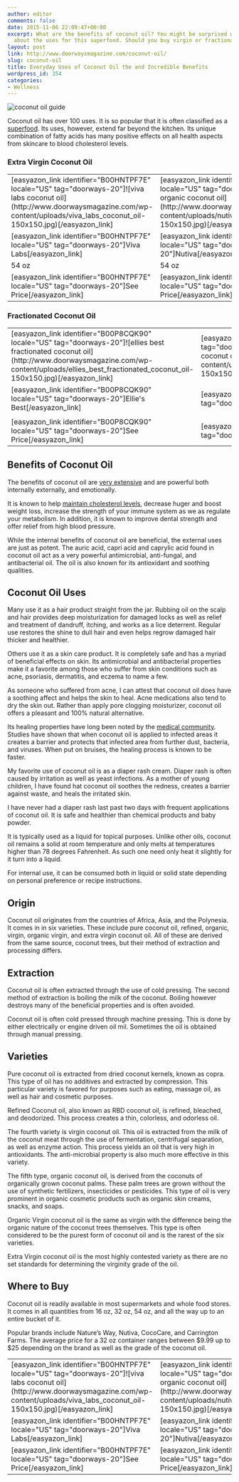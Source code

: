 ```yaml
---
author: editor
comments: false
date: 2015-11-06 22:09:47+00:00
excerpt: What are the benefits of coconut oil? You might be surprised what we discovered
  about the uses for this superfood. Should you buy virgin or fractionated?
layout: post
link: http://www.doorwaysmagazine.com/coconut-oil/
slug: coconut-oil
title: Everyday Uses of Coconut Oil the and Incredible Benefits
wordpress_id: 354
categories:
- Wellness
---
```


![coconut oil guide](http://www.doorwaysmagazine.com/wp-content/uploads/coconut_oil_guide.jpg)

Coconut oil has over 100 uses. It is so popular that it is often classified as a [superfood](http://en.wikipedia.org/wiki/Superfood). Its uses, however, extend far beyond the kitchen. Its unique combination of fatty acids has many positive effects on all health aspects from skincare to blood cholesterol levels.



### Extra Virgin Coconut Oil



<table >
<tr >

<td >[easyazon_link identifier="B00HNTPF7E" locale="US" tag="doorways-20"]![viva labs coconut oil](http://www.doorwaysmagazine.com/wp-content/uploads/viva_labs_coconut_oil-150x150.jpg)[/easyazon_link]
</td>

<td >[easyazon_link identifier="B000GAT6NG" locale="US" tag="doorways-20"]![nutiva organic coconut oil](http://www.doorwaysmagazine.com/wp-content/uploads/nutiva_organic_coconut_oil-150x150.jpg)[/easyazon_link]
</td>

<td >[easyazon_link identifier="B00PKTUX3A" locale="US" tag="doorways-20"]![natures way coconut oil](http://www.doorwaysmagazine.com/wp-content/uploads/natures_way_coconut_oil-150x150.jpg)[/easyazon_link]
</td>

<td >[easyazon_link identifier="B002VLZ8D0" locale="US" tag="doorways-20"]![barleans organic virgin coconut oil](http://www.doorwaysmagazine.com/wp-content/uploads/barleans_organic_virgin_coconut_oil-150x150.jpg)[/easyazon_link]
</td>
</tr>
<tr >

<td >[easyazon_link identifier="B00HNTPF7E" locale="US" tag="doorways-20"]Viva Labs[/easyazon_link]
</td>

<td >[easyazon_link identifier="B000GAT6NG" locale="US" tag="doorways-20"]Nutiva[/easyazon_link]
</td>

<td >[easyazon_link identifier="B00PKTUX3A" locale="US" tag="doorways-20"]Nature's Way[/easyazon_link]
</td>

<td >[easyazon_link identifier="B002VLZ8D0" locale="US" tag="doorways-20"]Barlean's[/easyazon_link]
</td>
</tr>
<tr >

<td >54 oz
</td>

<td >54 oz
</td>

<td >
</td>

<td >
</td>
</tr>
<tr >

<td >[easyazon_link identifier="B00HNTPF7E" locale="US" tag="doorways-20"]See Price[/easyazon_link]
</td>

<td >[easyazon_link identifier="B000GAT6NG" locale="US" tag="doorways-20"]See Price[/easyazon_link]
</td>

<td >[easyazon_link identifier="B00PKTUX3A" locale="US" tag="doorways-20"]See Price[/easyazon_link]
</td>

<td >[easyazon_link identifier="B002VLZ8D0" locale="US" tag="doorways-20"]See Price[/easyazon_link]
</td>
</tr>
</table>



### Fractionated Coconut Oil



<table >
<tr >

<td >[easyazon_link identifier="B00P8CQK90" locale="US" tag="doorways-20"]![ellies best fractionated coconut oil](http://www.doorwaysmagazine.com/wp-content/uploads/ellies_best_fractionated_coconut_oil-150x150.jpg)[/easyazon_link]
</td>

<td >[easyazon_link identifier="B00BFZFVW6" locale="US" tag="doorways-20"]![plant therapy fractionated coconut oil](http://www.doorwaysmagazine.com/wp-content/uploads/plant_therapy_fractionated_coconut_oil-150x150.jpg)[/easyazon_link]
</td>

<td >[easyazon_link identifier="B00KGIP290" locale="US" tag="doorways-20"]![doterra fractioned coconut oil](http://www.doorwaysmagazine.com/wp-content/uploads/doterra_fractioned_coconut_oil-150x150.jpg)[/easyazon_link]
</td>

<td >[easyazon_link identifier="B00TKPGHDK" locale="US" tag="doorways-20"]![radha beauty fractionated coconut oil](http://www.doorwaysmagazine.com/wp-content/uploads/radha_beauty_fractionated_coconut_oil-150x150.jpg)[/easyazon_link]
</td>
</tr>
<tr >

<td >[easyazon_link identifier="B00P8CQK90" locale="US" tag="doorways-20"]Ellie's Best[/easyazon_link]
</td>

<td >[easyazon_link identifier="B00BFZFVW6" locale="US" tag="doorways-20"]Plant Therapy[/easyazon_link]
</td>

<td >[easyazon_link identifier="B00KGIP290" locale="US" tag="doorways-20"]doTERRA[/easyazon_link]
</td>

<td >[easyazon_link identifier="B00TKPGHDK" locale="US" tag="doorways-20"]Radha Beauty[/easyazon_link]
</td>
</tr>
<tr >

<td >
</td>

<td >
</td>

<td >
</td>

<td >
</td>
</tr>
<tr >

<td >[easyazon_link identifier="B00P8CQK90" locale="US" tag="doorways-20"]See Price[/easyazon_link]
</td>

<td >[easyazon_link identifier="B00BFZFVW6" locale="US" tag="doorways-20"]See Price[/easyazon_link]
</td>

<td >[easyazon_link identifier="B00KGIP290" locale="US" tag="doorways-20"]See Price[/easyazon_link]
</td>

<td >[easyazon_link identifier="B00TKPGHDK" locale="US" tag="doorways-20"]See Price[/easyazon_link]
</td>
</tr>
</table>



## Benefits of Coconut Oil



The benefits of coconut oil are [very extensive](http://en.wikipedia.org/wiki/Coconut_oil) and are powerful both internally externally, and emotionally. 

It is known to help [maintain cholesterol levels](http://www.ncbi.nlm.nih.gov/pubmed/20523108), decrease huger and boost weight loss, increase the strength of your immune system as we as regulate your metabolism. In addition, it is known to improve dental strength and offer relief from high blood pressure. 

While the internal benefits of coconut oil are beneficial, the external uses are just as potent. The auric acid, capri acid and caprylic acid found in coconut oil act as a very powerful antimicrobial, anti-fungal, and antibacterial oil. The oil is also known for its antioxidant and soothing qualities. 



## Coconut Oil Uses



Many use it as a hair product straight from the jar. Rubbing oil on the scalp and hair provides deep moisturization for damaged locks as well as relief and treatment of dandruff, itching, and works as a lice deterrent. Regular use restores the shine to dull hair and even helps regrow damaged hair thicker and healthier. 

Others use it as a skin care product. It is completely safe and has a myriad of beneficial effects on skin. Its antimicrobial and antibacterial properties make it a favorite among those who suffer from skin conditions such as acne, psoriasis, dermatitis, and eczema to name a few. 

As someone who suffered from acne, I can attest that coconut oil does have a soothing affect and helps the skin to heal. Acne medications also tend to dry the skin out. Rather than apply pore clogging moisturizer, coconut oil offers a pleasant and 100% natural alternative. 

Its healing properties have long been noted by the [medical community](http://www.health.harvard.edu/staying-healthy/coconut-oil). Studies have shown that when coconut oil is applied to infected areas it creates a barrier and protects that infected area from further dust, bacteria, and viruses. When put on bruises, the healing process is known to be faster. 

My favorite use of coconut oil is as a diaper rash cream. Diaper rash is often caused by irritation as well as yeast infections. As a mother of young children, I have found hat coconut oil soothes the redness, creates a barrier against waste, and heals the irritated skin. 

I have never had a diaper rash last past two days with frequent applications of coconut oil. It is safe and healthier than chemical products and baby powder.

It is typically used as a liquid for topical purposes. Unlike other oils, coconut oil remains a solid at room temperature and only melts at temperatures higher than 78 degrees Fahrenheit. As such one need only heat it slightly for it turn into a liquid. 

For internal use, it can be consumed both in liquid or solid state depending on personal preference or recipe instructions. 



## Origin



Coconut oil originates from the countries of Africa, Asia, and the Polynesia. It comes in in six varieties. These include pure coconut oil, refined, organic, virgin, organic virgin, and extra virgin coconut oil. All of these are derived from the same source, coconut trees, but their method of extraction and processing differs. 



## Extraction



Coconut oil is often extracted through the use of cold pressing. The second method of extraction is boiling the milk of the coconut. Boiling however destroys many of the beneficial properties and is often avoided. 

Coconut oil is often cold pressed through machine pressing. This is done by either electrically or engine driven oil mil. Sometimes the oil is obtained through manual pressing.



## Varieties



Pure coconut oil is extracted from dried coconut kernels, known as copra. This type of oil has no additives and extracted by compression.  This particular variety is favored for purposes such as eating, massage oil, as well as hair and cosmetic purposes. 

Refined Coconut oil, also known as RBD coconut oil, is refined, bleached, and deodorized. This process creates a thin, colorless, and odorless oil. 
 
The fourth variety is virgin coconut oil. This oil is extracted from the milk of the coconut meat through the use of fermentation, centrifugal separation, as well as enzyme action. This process yields an oil that is very high in antioxidants. The anti-microbial property is also much more effective in this variety. 

The fifth type, organic coconut oil, is derived from the coconuts of organically grown coconut palms. These palm trees are grown without the use of synthetic fertilizers, insecticides or pesticides. This type of oil is very prominent in organic cosmetic products such as organic skin creams, snacks, and soaps. 

Organic Virgin coconut oil is the same as virgin with the difference being the organic nature of the coconut trees themselves. This type is often considered to be the purest form of coconut oil and is the rarest of the six varieties. 

Extra Virgin coconut oil is the most highly contested variety as there are no set standards for determining the virginity grade of the oil.   



## Where to Buy



Coconut oil is readily available in most supermarkets and whole food stores. It comes in all quantities from 16 oz, 32 oz, 54 oz, and all the way up to an entire bucket of it. 

Popular brands include Nature’s Way, Nutiva, CocoCare, and Carrington Farms. The average price for a 32 oz container ranges between $9.99 up to $25 depending on the brand as well as the grade of the coconut oil.

<table >
<tr >

<td >[easyazon_link identifier="B00HNTPF7E" locale="US" tag="doorways-20"]![viva labs coconut oil](http://www.doorwaysmagazine.com/wp-content/uploads/viva_labs_coconut_oil-150x150.jpg)[/easyazon_link]
</td>

<td >[easyazon_link identifier="B000GAT6NG" locale="US" tag="doorways-20"]![nutiva organic coconut oil](http://www.doorwaysmagazine.com/wp-content/uploads/nutiva_organic_coconut_oil-150x150.jpg)[/easyazon_link]
</td>

<td >[easyazon_link identifier="B00PKTUX3A" locale="US" tag="doorways-20"]![natures way coconut oil](http://www.doorwaysmagazine.com/wp-content/uploads/natures_way_coconut_oil-150x150.jpg)[/easyazon_link]
</td>

<td >[easyazon_link identifier="B002VLZ8D0" locale="US" tag="doorways-20"]![barleans organic virgin coconut oil](http://www.doorwaysmagazine.com/wp-content/uploads/barleans_organic_virgin_coconut_oil-150x150.jpg)[/easyazon_link]
</td>
</tr>
<tr >

<td >[easyazon_link identifier="B00HNTPF7E" locale="US" tag="doorways-20"]Viva Labs[/easyazon_link]
</td>

<td >[easyazon_link identifier="B000GAT6NG" locale="US" tag="doorways-20"]Nutiva[/easyazon_link]
</td>

<td >[easyazon_link identifier="B00PKTUX3A" locale="US" tag="doorways-20"]Nature's Way[/easyazon_link]
</td>

<td >[easyazon_link identifier="B002VLZ8D0" locale="US" tag="doorways-20"]Barlean's[/easyazon_link]
</td>
</tr>
<tr >

<td >[easyazon_link identifier="B00HNTPF7E" locale="US" tag="doorways-20"]See Price[/easyazon_link]
</td>

<td >[easyazon_link identifier="B000GAT6NG" locale="US" tag="doorways-20"]See Price[/easyazon_link]
</td>

<td >[easyazon_link identifier="B00PKTUX3A" locale="US" tag="doorways-20"]See Price[/easyazon_link]
</td>

<td >[easyazon_link identifier="B002VLZ8D0" locale="US" tag="doorways-20"]See Price[/easyazon_link]
</td>
</tr>
</table>

